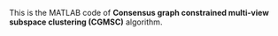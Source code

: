 This is the MATLAB code of **Consensus graph constrained multi-view subspace clustering (CGMSC)** algorithm.
